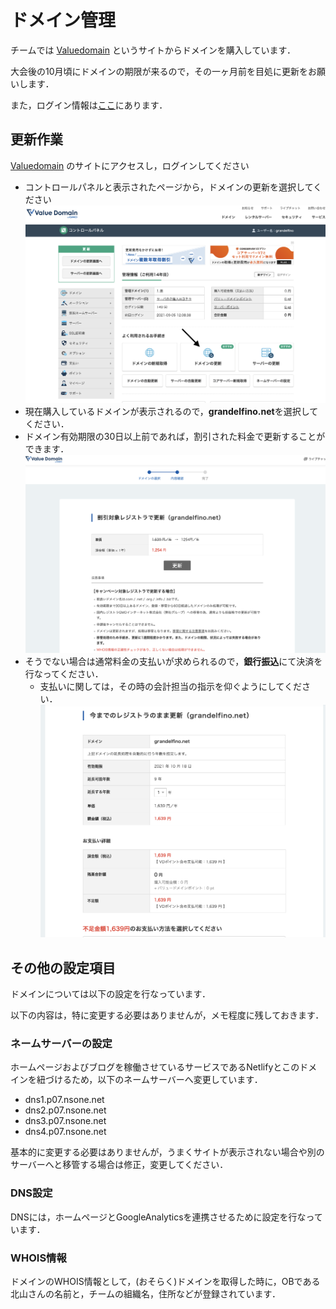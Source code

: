 # ドメイン管理

チームでは [Valuedomain](https://www.value-domain.com/) というサイトからドメインを購入しています．

大会後の10月頃にドメインの期限が来るので，その一ヶ月前を目処に更新をお願いします．

また，ログイン情報は[ここ](https://github.com/Grandelfino/secrets/blob/main/README.md#value-domain)にあります．

## 更新作業

[Valuedomain](https://www.value-domain.com/) のサイトにアクセスし，ログインしてください
- コントロールパネルと表示されたページから，ドメインの更新を選択してください
![controll](login.png)
- 現在購入しているドメインが表示されるので，**grandelfino.net**を選択してください．
- ドメイン有効期限の30日以上前であれば，割引された料金で更新することができます．
![payment](payment.png)
- そうでない場合は通常料金の支払いが求められるので，**銀行振込**にて決済を行なってください．
  - 支払いに関しては，その時の会計担当の指示を仰ぐようにしてください．
![payment2](payment2.png)

## その他の設定項目
ドメインについては以下の設定を行なっています．

以下の内容は，特に変更する必要はありませんが，メモ程度に残しておきます．

### ネームサーバーの設定

ホームページおよびブログを稼働させているサービスであるNetlifyとこのドメインを紐づけるため，以下のネームサーバーへ変更しています．

- dns1.p07.nsone.net
- dns2.p07.nsone.net
- dns3.p07.nsone.net
- dns4.p07.nsone.net

基本的に変更する必要はありませんが，うまくサイトが表示されない場合や別のサーバーへと移管する場合は修正，変更してください．

### DNS設定
DNSには，ホームページとGoogleAnalyticsを連携させるために設定を行なっています．

### WHOIS情報

ドメインのWHOIS情報として，(おそらく)ドメインを取得した時に，OBである北山さんの名前と，チームの組織名，住所などが登録されています．